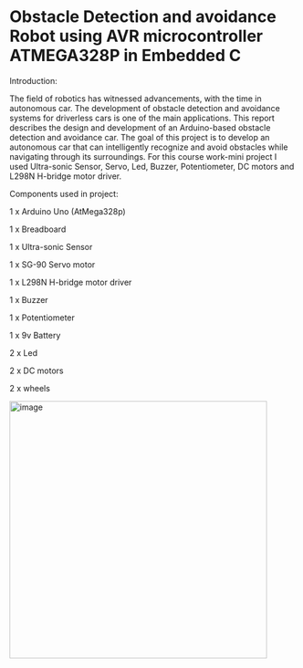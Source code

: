 # Obstacle Detection and avoidance Robot using AVR microcontroller ATMEGA328P in Embedded C

Introduction:

The field of robotics has witnessed advancements, with the time in autonomous car. The development of obstacle detection and avoidance systems for driverless cars is one of the main applications. This report describes the design and development of an Arduino-based obstacle detection and avoidance car. The goal of this project is to develop an autonomous car that can intelligently recognize and avoid obstacles while navigating through its surroundings.
For this course work-mini project I used Ultra-sonic Sensor, Servo, Led, Buzzer, Potentiometer, DC motors and L298N H-bridge motor driver.

Components used in project:

1 x Arduino Uno (AtMega328p)

1 x Breadboard

1 x Ultra-sonic Sensor

1 x SG-90 Servo motor

1 x L298N H-bridge motor driver

1 x Buzzer

1 x Potentiometer

1 x 9v Battery

2 x Led

2 x DC motors

2 x wheels

<img width="451" alt="image" src="https://github.com/noor-akhunji/Obstacle-Detection-Robot-using-AVR-microcontroller-ATMEGA328P-in-Embedded-C/assets/84890896/4b9dcb68-46a6-448c-b6d4-ac21e79428d8">

